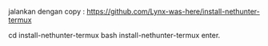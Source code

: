 jalankan dengan copy : https://github.com/Lynx-was-here/install-nethunter-termux




cd install-nethunter-termux
bash install-nethunter-termux
enter.
